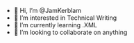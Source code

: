 - 👋 Hi, I’m @JamKerblam
- 👀 I’m interested in Technical Writing
- 🌱 I’m currently learning .XML 
- 💞️ I’m looking to collaborate on anything

<!---
JamKerblam/JamKerblam is a ✨ special ✨ repository because its `README.md` (this file) appears on your GitHub profile.
You can click the Preview link to take a look at your changes.
--->
